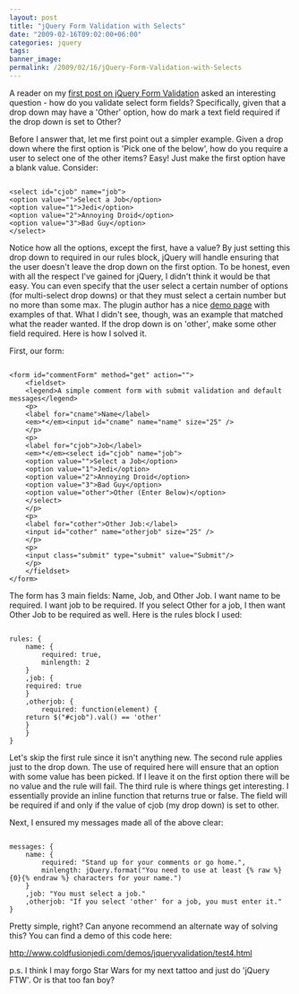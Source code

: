```yaml
---
layout: post
title: "jQuery Form Validation with Selects"
date: "2009-02-16T09:02:00+06:00"
categories: jquery 
tags: 
banner_image: 
permalink: /2009/02/16/jQuery-Form-Validation-with-Selects
---
```


A reader on my <a href="http://www.raymondcamden.com/index.cfm/2009/2/9/An-introduction-to-jQuery-and-Form-Validation">first post on jQuery Form Validation</a> asked an interesting question - how do you validate select form fields? Specifically, given that a drop down may have a 'Other' option, how do mark a text field required if the drop down is set to Other?
<!--more-->
Before I answer that, let me first point out a simpler example. Given a drop down where the first option is 'Pick one of the below', how do you require a user to select one of the other items? Easy! Just make the first option have a blank value. Consider:

<code>
&lt;select id="cjob" name="job"&gt;
&lt;option value=""&gt;Select a Job&lt;/option&gt;
&lt;option value="1"&gt;Jedi&lt;/option&gt;
&lt;option value="2"&gt;Annoying Droid&lt;/option&gt;
&lt;option value="3"&gt;Bad Guy&lt;/option&gt;
&lt;/select&gt;
</code>

Notice how all the options, except the first, have a value? By just setting this drop down to required in our rules block, jQuery will handle ensuring that the user doesn't leave the drop down on the first option. To be honest, even with all the respect I've gained for jQuery, I didn't think it would be that easy. You can even specify that the user select a certain number of options (for multi-select drop downs) or that they must select a certain number but no more than some max. The plugin author has a nice <a href="http://jquery.bassistance.de/validate/demo/radio-checkbox-select-demo.html">demo page</a> with examples of that. What I didn't see, though, was an example that matched what the reader wanted. If the drop down is on 'other', make some other field required. Here is how I solved it.

First, our form:

<code>
&lt;form id="commentForm" method="get" action=""&gt;
	&lt;fieldset&gt;
	&lt;legend&gt;A simple comment form with submit validation and default messages&lt;/legend&gt;
	&lt;p&gt;
	&lt;label for="cname"&gt;Name&lt;/label&gt;
	&lt;em&gt;*&lt;/em&gt;&lt;input id="cname" name="name" size="25" /&gt;
	&lt;/p&gt;
	&lt;p&gt;
	&lt;label for="cjob"&gt;Job&lt;/label&gt;
	&lt;em&gt;*&lt;/em&gt;&lt;select id="cjob" name="job"&gt;
	&lt;option value=""&gt;Select a Job&lt;/option&gt;
	&lt;option value="1"&gt;Jedi&lt;/option&gt;
	&lt;option value="2"&gt;Annoying Droid&lt;/option&gt;
	&lt;option value="3"&gt;Bad Guy&lt;/option&gt;
	&lt;option value="other"&gt;Other (Enter Below)&lt;/option&gt;
	&lt;/select&gt;
	&lt;/p&gt;   
	&lt;p&gt;
	&lt;label for="cother"&gt;Other Job:&lt;/label&gt;
	&lt;input id="cother" name="otherjob" size="25" /&gt;
	&lt;/p&gt;
	&lt;p&gt;
	&lt;input class="submit" type="submit" value="Submit"/&gt;
	&lt;/p&gt;
	&lt;/fieldset&gt;
&lt;/form&gt;
</code>

The form has 3 main fields: Name, Job, and Other Job. I want name to be required. I want job to be required. If you select Other for a job, I then want Other Job to be required as well. Here is the rules block I used:

<code>
rules: {
    name: {
    	required: true,
    	minlength: 2
    }
    ,job: {
	required: true
    }
    ,otherjob: {
    	required: function(element) {
	return $("#cjob").val() == 'other'
	}
    }
}
</code>

Let's skip the first rule since it isn't anything new. The second rule applies just to the drop down. The use of required here will ensure that an option with some value has been picked. If I leave it on the first option there will be no value and the rule will fail. The third rule is where things get interesting. I essentially provide an inline function that returns true or false. The field will be required if and only if the value of cjob (my drop down) is set to other.

Next, I ensured my messages made all of the above clear:

<code>
messages: {
    name: {
    	required: "Stand up for your comments or go home.",
    	minlength: jQuery.format("You need to use at least {% raw %}{0}{% endraw %} characters for your name.")
    }
    ,job: "You must select a job."
    ,otherjob: "If you select 'other' for a job, you must enter it."
}
</code>

Pretty simple, right? Can anyone recommend an alternate way of solving this? You can find a demo of this code here:

<a href="http://www.coldfusionjedi.com/demos/jqueryvalidation/test4.html">http://www.coldfusionjedi.com/demos/jqueryvalidation/test4.html</a>

p.s. I think I may forgo Star Wars for my next tattoo and just do 'jQuery FTW'. Or is that too fan boy?